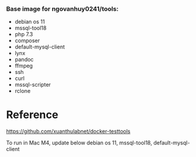 ### Base image for ngovanhuy0241/tools:
- debian os 11
- mssql-tool18
- php 7.3
- composer
- default-mysql-client
- lynx
- pandoc
- ffmpeg
- ssh
- curl
- mssql-scripter
- rclone

# Reference
https://github.com/xuanthulabnet/docker-testtools

To run in Mac M4, update below
debian os 11, mssql-tool18, default-mysql-client
